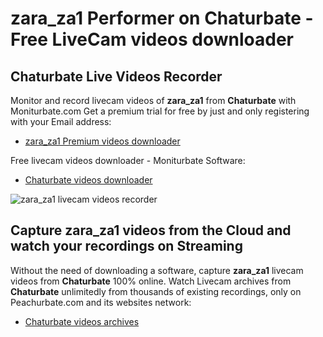 # zara_za1 Performer on Chaturbate - Free LiveCam videos downloader

## Chaturbate Live Videos Recorder

Monitor and record livecam videos of **zara_za1** from **Chaturbate** with Moniturbate.com
Get a premium trial for free by just and only registering with your Email address:
* [zara_za1 Premium videos downloader](https://moniturbate.com/request-demo-licence-key.html)

Free livecam videos downloader - Moniturbate Software:
* [Chaturbate videos downloader](https://moniturbate.com/moniturbate-download-software.html)

![zara_za1 livecam videos recorder](https://peachurnet.com/templates/moniturbate-software.png)


## Capture zara_za1 videos from the Cloud and watch your recordings on Streaming

Without the need of downloading a software, capture **zara_za1** livecam videos from **Chaturbate** 100% online.
Watch Livecam archives from **Chaturbate** unlimitedly from thousands of existing recordings, only on Peachurbate.com and its websites network:
* [Chaturbate videos archives](https://peachurnet.com/)